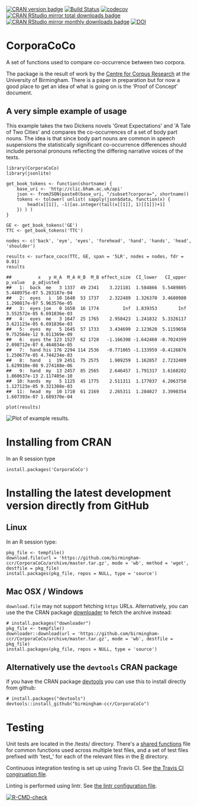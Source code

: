 [![CRAN version badge](https://img.shields.io/cran/v/CorporaCoCo.svg)](https://cran.r-project.org/package=CorporaCoCo)
[![Build Status](https://travis-ci.org/birmingham-ccr/CorporaCoCo.svg?branch=master)](https://travis-ci.org/birmingham-ccr/CorporaCoCo)
[![codecov](https://codecov.io/gh/birmingham-ccr/CorporaCoCo/branch/master/graph/badge.svg)](https://codecov.io/gh/birmingham-ccr/CorporaCoCo)
[![CRAN RStudio mirror total downloads badge](https://cranlogs.r-pkg.org/badges/grand-total/CorporaCoCo?color=001577)](https://cran.r-project.org/package=CorporaCoCo)
[![CRAN RStudio mirror monthly downloads badge](https://cranlogs.r-pkg.org/badges/CorporaCoCo?color=001577)](https://cran.r-project.org/package=CorporaCoCo)
[![DOI](https://zenodo.org/badge/DOI/10.5281/zenodo.1174881.svg)](https://doi.org/10.5281/zenodo.1174881)

CorporaCoCo
===========

A set of functions used to compare co-occurrence between two corpora.

The package is the result of work by the [Centre for Corpus Research](http://www.birmingham.ac.uk/research/activity/corpus/) at the University of Birmingham.  There is a paper in preparation but for now a good place to get an idea of what is going on is the 'Proof of Concept' document.

A very simple example of usage
------------------------------

This example takes the two Dickens novels 'Great Expectations' and 'A Tale of Two Cities' and compares the co-occurrences of a set of body part nouns. The idea is that since body part nouns are common in speech suspensions the statistically significant co-occurrence differences should include personal pronouns reflecting the differing narrative voices of the texts.

    library(CorporaCoCo)
    library(jsonlite)

    get_book_tokens <- function(shortname) {
        base_uri <- 'http://clic.bham.ac.uk/api'
        json <- fromJSON(paste0(base_uri, "/subset?corpora=", shortname))
        tokens <- tolower( unlist( sapply(json$data, function(x) {
            head(x[[1]], -1)[as.integer(tail(x[[1]], 1)[[1]])+1]
        }) ) )
    }

    GE <- get_book_tokens('GE')
    TTC <- get_book_tokens('TTC')

    nodes <- c('back', 'eye', 'eyes', 'forehead', 'hand', 'hands', 'head', 'shoulder')

    results <- surface_coco(TTC, GE, span = '5LR', nodes = nodes, fdr = 0.01)
    results

    ##          x   y H_A  M_A H_B  M_B effect_size  CI_lower   CI_upper      p_value   p_adjusted
    ##   1:  back  me   3 1337  49 2341    3.221181  1.584866  5.5489805 5.440975e-07 5.283187e-04
    ##   2:  eyes   i  10 1640  53 1737    2.322489  1.326370  3.4680980 1.290817e-07 5.963576e-05
    ##   3:  eyes joe   0 1650  16 1774         Inf  1.839353        Inf 3.552572e-05 6.691836e-03
    ##   4:  eyes  me   3 1647  25 1765    2.958423  1.241832  5.3326117 3.621123e-05 6.691836e-03
    ##   5:  eyes  my   5 1645  57 1733    3.434699  2.123620  5.1159658 9.752564e-12 9.011369e-09
    ##   6:  eyes the 123 1527  62 1728   -1.166398 -1.642460 -0.7024399 2.098712e-07 6.464034e-05
    ##   7:  hand his 176 2294 114 2536   -0.771065 -1.133959 -0.4126876 1.250677e-05 4.744234e-03
    ##   8:  hand   i  19 2451  75 2575    1.909259  1.162857  2.7232409 1.629910e-08 9.274188e-06
    ##   9:  hand  my  13 2457  85 2565    2.646457  1.791317  3.6168202 1.860637e-13 2.117405e-10
    ##  10: hands  my   5 1125  45 1775    2.511311  1.177037  4.2063750 1.127123e-05 9.321308e-03
    ##  11:  head  my  10 1710  61 2169    2.265311  1.284027  3.3998354 1.607393e-07 1.689370e-04

    plot(results)

![Plot of example results.](tools/readme_image_01.png)

Installing from CRAN
====================

In an R session type

    install.packages('CorporaCoCo')

Installing the latest development version directly from GitHub
==============================================================

Linux
-----

In an R session type:

    pkg_file <- tempfile()
    download.file(url = 'https://github.com/birmingham-ccr/CorporaCoCo/archive/master.tar.gz', mode = 'wb', method = 'wget', destfile = pkg_file)
    install.packages(pkg_file, repos = NULL, type = 'source')

Mac OSX / Windows
-----------------

``download.file`` may not support fetching ``https`` URLs. Alternatively, you
can use the the CRAN package [downloader](https://CRAN.R-project.org/package=downloader)
to fetch the archive instead:

    # install.packages("downloader")
    pkg_file <- tempfile()
    downloader::download(url = 'https://github.com/birmingham-ccr/CorporaCoCo/archive/master.tar.gz', mode = 'wb', destfile = pkg_file)
    install.packages(pkg_file, repos = NULL, type = 'source')

Alternatively use the `devtools` CRAN package
---------------------------------------------

If you have the CRAN package [devtools](https://CRAN.R-project.org/package=devtools)
you can use this to install directly from github:

    # install.packages("devtools")
    devtools::install_github("birmingham-ccr/CorporaCoCo")

Testing
=======

Unit tests are located in the /tests/ directory. There's a [shared functions](tests/shared_functions.R) file for common functions used across multiple test files, and a set of test files prefixed with 'test_' for each of the relevant files in the [R](/R) directory.

Continuous integration testing is set up using Travis CI. See [the Travis CI congiruation file](/.travis.yml).

Linting is performed using lintr. See [the lintr configuration file](/.lintr).

  <!-- badges: start -->
  [![R-CMD-check](https://github.com/edmondac/CorporaCoCo/workflows/R-CMD-check/badge.svg)](https://github.com/edmondac/CorporaCoCo/actions)
  <!-- badges: end -->

